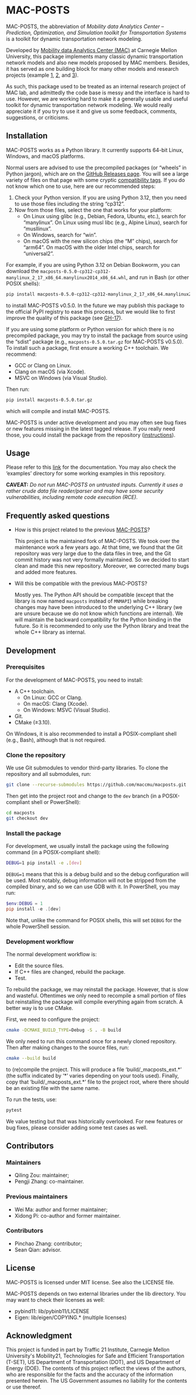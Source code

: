# MAC-POSTS

MAC-POSTS, the abbreviation of *Mobility data Analytics Center – Prediction,
Optimization, and Simulation toolkit for Transportation Systems* is a toolkit
for dynamic transportation network modeling.

Developed by [Mobility data Analytics Center (MAC)][mac] at Carnegie Mellon
University, this package implements many classic dynamic transportation network
models and also new models proposed by MAC members. Besides, it has served as
one building block for many other models and research projects (example
[1][eg1], [2][eg2], and [3][eg3]).

As such, this package used to be treated as an internal research project of MAC
lab, and admittedly the code base is messy and the interface is hard to use.
However, we are working hard to make it a generally usable and useful toolkit
for dynamic transportation network modeling. We would really appreciate it if
you try to use it and give us some feedback, comments, suggestions, or
criticisms.

## Installation

MAC-POSTS works as a Python library. It currently supports 64-bit Linux,
Windows, and macOS platforms.

Normal users are advised to use the precompiled packages (or “wheels” in Python
jargon), which are on the [GitHub Releases page][releases]. You will see a large
variety of files on that page with some cryptic [compatibility tags]. If you do
not know which one to use, here are our recommended steps:

1. Check your Python version. If you are using Python 3.12, then you need to use
   those files including the string “cp312”.
2. Now from those files, select the one that works for your platform:
   - On Linux using glibc (e.g., Debian, Fedora, Ubuntu, etc.), search for
     “manylinux”. On Linux using musl libc (e.g., Alpine Linux), search for
     “musllinux”.
   - On Windows, search for “win”.
   - On macOS with the new silicon chips (the “M” chips), search for “arm64”. On
     macOS with the older Intel chips, search for “universal2”.

For example, if you are using Python 3.12 on Debian Bookworm, you can download
the `macposts-0.5.0-cp312-cp312-manylinux_2_17_x86_64.manylinux2014_x86_64.whl`,
and run in Bash (or other POSIX shells):

```sh
pip install macposts-0.5.0-cp312-cp312-manylinux_2_17_x86_64.manylinux2014_x86_64.whl
```

to install MAC-POSTS v0.5.0. In the future we may publish this package to the
official PyPI registry to ease this process, but we would like to first improve
the quality of this package (see [GH-17]).

If you are using some platform or Python version for which there is no
precompiled package, you may try to install the package from source using the
“sdist” package (e.g., `macposts-0.5.0.tar.gz` for MAC-POSTS v0.5.0). To install
such a package, first ensure a working C++ toolchain. We recommend:

- GCC or Clang on Linux.
- Clang on macOS (via Xcode).
- MSVC on Windows (via Visual Studio).

Then run:

```sh
pip install macposts-0.5.0.tar.gz
```

which will compile and install MAC-POSTS.

MAC-POSTS is under active development and you may often see bug fixes or new
features missing in the latest tagged release. If you really need those, you
could install the package from the repository ([instructions](#development)).

## Usage

Please refer to this [link][documentation] for the documentation. You may also
check the ‘examples’ directory for some working examples in this repository.

**CAVEAT:** *Do not run MAC-POSTS on untrusted inputs. Currently it uses a
rather crude data file reader/parser and may have some security vulnerabilities,
including remote code execution (RCE).*

## Frequently asked questions

* How is this project related to the previous [MAC-POSTS]?

  This project is the maintained fork of MAC-POSTS. We took over the maintenance
  work a few years ago. At that time, we found that the Git repository was very
  large due to the data files in tree, and the Git commit history was not very
  formally maintained. So we decided to start clean and made this new
  repository. Moreover, we corrected many bugs and added more features.

* Will this be compatible with the previous MAC-POSTS?

  Mostly yes. The Python API should be compatible (except that the library is
  now named `macposts` instead of `MNMAPI`) while breaking changes may have been
  introduced to the underlying C++ library (we are unsure because we do not know
  which functions are internal). We will maintain the backward compatibility for
  the Python binding in the future. So it is recommended to only use the Python
  library and treat the whole C++ library as internal.

## Development

### Prerequisites

For the development of MAC-POSTS, you need to install:

- A C++ toolchain.
  + On Linux: GCC or Clang.
  + On macOS: Clang (Xcode).
  + On Windows: MSVC (Visual Studio).
- Git.
- CMake (≥3.10).

On Windows, it is also recommended to install a POSIX-compliant shell (e.g.,
Bash), although that is not required.

### Clone the repository

We use Git submodules to vendor third-party libraries. To clone the repository
and all submodules, run:

```sh
git clone --recurse-submodules https://github.com/maccmu/macposts.git
```

Then get into the project root and change to the `dev` branch (in a
POSIX-compliant shell or PowerShell):

```sh
cd macposts
git checkout dev
```

### Install the package

For development, we usually install the package using the following command (in
a POSIX-compliant shell):

```sh
DEBUG=1 pip install -e .[dev]
```

`DEBUG=1` means that this is a debug build and so the debug configuration will
be used. Most notably, debug information will not be stripped from the compiled
binary, and so we can use GDB with it. In PowerShell, you may run:

```powershell
$env:DEBUG = 1
pip install -e .[dev]
```

Note that, unlike the command for POSIX shells, this will set `DEBUG` for the
whole PowerShell session.

### Development workflow

The normal development workflow is:

- Edit the source files.
- If C++ files are changed, rebuild the package.
- Test.

To rebuild the package, we may reinstall the package. However, that is slow and
wasteful. Oftentimes we only need to recompile a small portion of files but
reinstalling the package will compile everything again from scratch. A better
way is to use CMake.

First, we need to configure the project:

```sh
cmake -DCMAKE_BUILD_TYPE=Debug -S . -B build
```

We only need to run this command once for a newly cloned repository. Then after
making changes to the source files, run:

```sh
cmake --build build
```

to (re)compile the project. This will produce a file ‘build/_macposts_ext.\*’
(the suffix indicated by ‘\*’ varies depending on your tools used). Finally,
copy that ‘build/_macposts_ext.\*’ file to the project root, where there should
be an existing file with the same name.

To run the tests, use:

```sh
pytest
```

We value testing but that was historically overlooked. For new features or bug
fixes, please consider adding some test cases as well.

## Contributors

### Maintainers

- Qiling Zou: maintainer;
- Pengji Zhang: co-maintainer.

### Previous maintainers

- Wei Ma: author and former maintainer;
- Xidong Pi: co-author and former maintainer.

### Contributors

- Pinchao Zhang: contributor;
- Sean Qian: advisor.

## License

MAC-POSTS is licensed under MIT license. See also the LICENSE file.

MAC-POSTS depends on two external libraries under the lib directory. You may
want to check their licenses as well:

- pybind11: lib/pybinb11/LICENSE
- Eigen: lib/eigen/COPYING.\* (multiple licenses)

## Acknowledgment

This project is funded in part by Traffic 21 Institute, Carnegie Mellon
University's Mobility21, Technologies for Safe and Efficient Transportation
(T-SET), US Department of Transportation (DOT), and US Department of Energy
(DOE). The contents of this project reflect the views of the authors, who are
responsible for the facts and the accuracy of the information presented herein.
The US Government assumes no liability for the contents or use thereof.

[mac]: https://mac.heinz.cmu.edu/
[releases]: https://github.com/maccmu/macposts/releases
[documentation]: https://github.com/maccmu/macposts-documentations/blob/main/MAC_POSTS_users_manual.pdf
[MAC-POSTS]: https://github.com/Lemma1/MAC-POSTS
[macenter]: mailto:macenter@andrew.cmu.edu
[eg1]: https://doi.org/10.1016/j.trc.2019.05.011
[eg2]: https://doi.org/10.1016/j.trc.2020.102747
[eg3]: https://trid.trb.org/View/1573278
[compatibility tags]: https://packaging.python.org/en/latest/specifications/platform-compatibility-tags/#platform-compatibility-tags
[GH-17]: https://github.com/maccmu/macposts/issues/17
